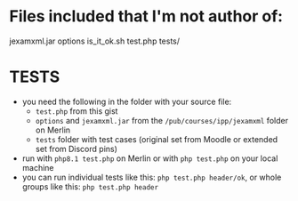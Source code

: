 # Files included that I'm not author of:

jexamxml.jar
options
is_it_ok.sh
test.php
tests/

# TESTS
- you need the following in the folder with your source file:
  - `test.php` from this gist
  - `options` and `jexamxml.jar` from the `/pub/courses/ipp/jexamxml` folder on Merlin
  - `tests` folder with test cases (original set from Moodle or extended set from Discord pins)
- run with `php8.1 test.php` on Merlin or with `php test.php` on your local machine
- you can run individual tests like this: `php test.php header/ok`, or whole groups like this: `php test.php header`
